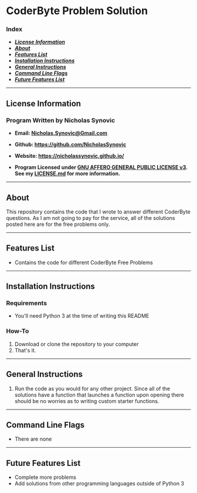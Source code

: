 # CoderByte Problem Solution
### Index
- ***[License Information](#license-information)***
- ***[About](#about)***
- ***[Features List](#features-list)***
- ***[Installation Instructions](#installation-instructions)***
- ***[General Instructions](#general-instructions)***
- ***[Command Line Flags](#command-line-flags)***
- ***[Future Features List](#future-features-list)***
---
## License Information
### Program Written by Nicholas Synovic
- **Email: <Nicholas.Synovic@Gmail.com>**

- **Github: https://github.com/NicholasSynovic**

- **Website: https://nicholassynovic.github.io/**

- **Program Licensed under [GNU AFFERO GENERAL PUBLIC LICENSE v3](https://choosealicense.com/licenses/agpl-3.0/). See my [LICENSE.md](LICENSE.md) for more information.**

---
## About
This repository contains the code that I wrote to answer different CoderByte questions. As I am not going to pay for the service, all of the solutions posted here are for the free problems only.

---
## Features List
* Contains the code for different CoderByte Free Problems

---
## Installation Instructions
### Requirements
* You'll need Python 3 at the time of writing this README
### How-To
1. Download or clone the repository to your computer
2. That's it.
---
## General Instructions
1. Run the code as you would for any other project. Since all of the solutions have a function that launches a function upon opening there should be no worries as to writing custom starter functions.
---
## Command Line Flags
* There are none
---
## Future Features List
* Complete more problems
* Add solutions from other programming languages outside of Python 3
